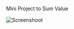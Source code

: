 Mini Project to Sum Value

![Screenshoot](https://raw.github.com/rafiudd/perhitungan-nilai-vb/screenshot.png)